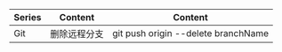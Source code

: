 | Series | Content      | Content                             |
| ------ | ------------ | ----------------------------------- |
| Git    | 删除远程分支 | git push origin --delete branchName |

